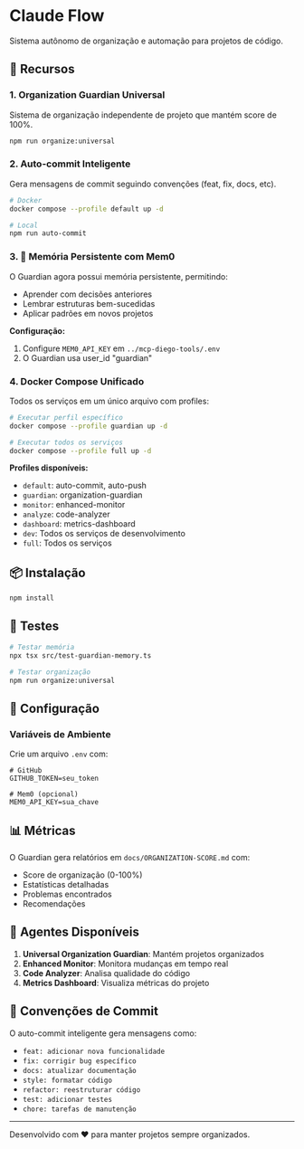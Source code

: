 # Claude Flow

Sistema autônomo de organização e automação para projetos de código.

## 🚀 Recursos

### 1. Organization Guardian Universal
Sistema de organização independente de projeto que mantém score de 100%.

```bash
npm run organize:universal
```

### 2. Auto-commit Inteligente
Gera mensagens de commit seguindo convenções (feat, fix, docs, etc).

```bash
# Docker
docker compose --profile default up -d

# Local
npm run auto-commit
```

### 3. 🧠 Memória Persistente com Mem0
O Guardian agora possui memória persistente, permitindo:
- Aprender com decisões anteriores
- Lembrar estruturas bem-sucedidas
- Aplicar padrões em novos projetos

**Configuração:**
1. Configure `MEM0_API_KEY` em `../mcp-diego-tools/.env`
2. O Guardian usa user_id "guardian"

### 4. Docker Compose Unificado
Todos os serviços em um único arquivo com profiles:

```bash
# Executar perfil específico
docker compose --profile guardian up -d

# Executar todos os serviços
docker compose --profile full up -d
```

**Profiles disponíveis:**
- `default`: auto-commit, auto-push
- `guardian`: organization-guardian
- `monitor`: enhanced-monitor
- `analyze`: code-analyzer
- `dashboard`: metrics-dashboard
- `dev`: Todos os serviços de desenvolvimento
- `full`: Todos os serviços

## 📦 Instalação

```bash
npm install
```

## 🧪 Testes

```bash
# Testar memória
npx tsx src/test-guardian-memory.ts

# Testar organização
npm run organize:universal
```

## 🔧 Configuração

### Variáveis de Ambiente
Crie um arquivo `.env` com:

```env
# GitHub
GITHUB_TOKEN=seu_token

# Mem0 (opcional)
MEM0_API_KEY=sua_chave
```

## 📊 Métricas

O Guardian gera relatórios em `docs/ORGANIZATION-SCORE.md` com:
- Score de organização (0-100%)
- Estatísticas detalhadas
- Problemas encontrados
- Recomendações

## 🤖 Agentes Disponíveis

1. **Universal Organization Guardian**: Mantém projetos organizados
2. **Enhanced Monitor**: Monitora mudanças em tempo real
3. **Code Analyzer**: Analisa qualidade do código
4. **Metrics Dashboard**: Visualiza métricas do projeto

## 📝 Convenções de Commit

O auto-commit inteligente gera mensagens como:
- `feat: adicionar nova funcionalidade`
- `fix: corrigir bug específico`
- `docs: atualizar documentação`
- `style: formatar código`
- `refactor: reestruturar código`
- `test: adicionar testes`
- `chore: tarefas de manutenção`

---

Desenvolvido com ❤️ para manter projetos sempre organizados.